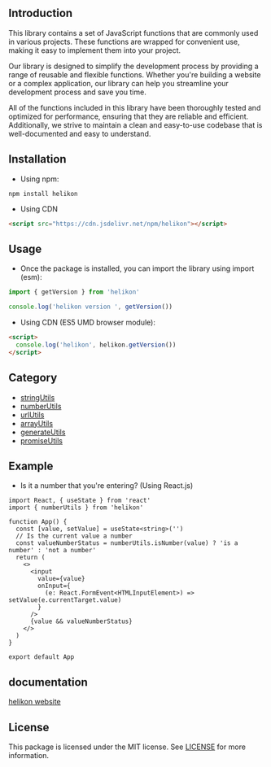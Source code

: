 ## Introduction

This library contains a set of JavaScript functions that are commonly used in various projects. These functions are wrapped for convenient use, making it easy to implement them into your project.

Our library is designed to simplify the development process by providing a range of reusable and flexible functions. Whether you're building a website or a complex application, our library can help you streamline your development process and save you time.

All of the functions included in this library have been thoroughly tested and optimized for performance, ensuring that they are reliable and efficient. Additionally, we strive to maintain a clean and easy-to-use codebase that is well-documented and easy to understand.

## Installation

- Using npm:

```shell
npm install helikon
```

- Using CDN

```html
<script src="https://cdn.jsdelivr.net/npm/helikon"></script>
```

## Usage

- Once the package is installed, you can import the library using import (esm):

```typescript
import { getVersion } from 'helikon'

console.log('helikon version ', getVersion())
```

- Using CDN (ES5 UMD browser module):

```html
<script>
  console.log('helikon', helikon.getVersion())
</script>
```

## Category

- [stringUtils](https://hardy22110.github.io/helikon/modules/stringUtils.html) 
- [numberUtils](https://hardy22110.github.io/helikon/modules/numberUtils.html)  
- [urlUtils](https://hardy22110.github.io/helikon/modules/urlUtils.html)  
- [arrayUtils](https://hardy22110.github.io/helikon/modules/arrayUtils.html)  
- [generateUtils](https://hardy22110.github.io/helikon/modules/generateUtils.html)  
- [promiseUtils](https://hardy22110.github.io/helikon/modules/promiseUtils.html)  

## Example
- Is it a number that you're entering? (Using React.js)
```tsx
import React, { useState } from 'react'
import { numberUtils } from 'helikon'

function App() {
  const [value, setValue] = useState<string>('')
  // Is the current value a number
  const valueNumberStatus = numberUtils.isNumber(value) ? 'is a number' : 'not a number'
  return (
    <>
      <input
        value={value}
        onInput={
          (e: React.FormEvent<HTMLInputElement>) => setValue(e.currentTarget.value)
        }
      />
      {value && valueNumberStatus}
    </>
  )
}

export default App
```

## documentation

[helikon website](https://hardy22110.github.io/helikon/)

## License

This package is licensed under the MIT license. See [LICENSE](https://github.com/hardy22110/helikon/blob/main/LICENSE) for more information.
